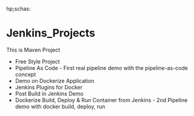 hp;schas:
# Jenkins_Projects

This is Maven Project

- Free Style Project
- Pipeline As Code - First real pipeline demo with the pipeline-as-code concept
- Demo on Dockerize Application
- Jenkins Plugins for Docker
- Post Build in Jenkins Demo
- Dockerize Build, Deploy & Run Container from Jenkins - 2nd Pipeline demo with docker build, deploy, run


